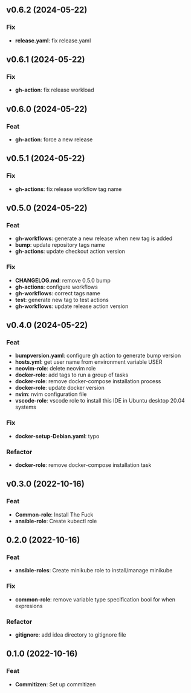 ## v0.6.2 (2024-05-22)

### Fix

- **release.yaml**: fix release.yaml

## v0.6.1 (2024-05-22)

### Fix

- **gh-action**: fix release workload

## v0.6.0 (2024-05-22)

### Feat

- **gh-action**: force a new release

## v0.5.1 (2024-05-22)

### Fix

- **gh-actions**: fix release workflow tag name

## v0.5.0 (2024-05-22)

### Feat

- **gh-workflows**: generate a new release when new tag is added
- **bump**: update repository tags name
- **gh-actions**: update checkout action version

### Fix

- **CHANGELOG.md**: remove 0.5.0 bump
- **gh-actions**: configure workflows
- **gh-workflows**: correct tags name
- **test**: generate new tag to test actions
- **gh-workflows**: update release action version

## v0.4.0 (2024-05-22)

### Feat

- **bumpversion.yaml**: configure gh action to generate bump version
- **hosts.yml**: get user name from environment variable USER
- **neovim-role**: delete neovim role
- **docker-role**: add tags to run a group of tasks
- **docker-role**: remove docker-compose installation process
- **docker-role**: update docker version
- **nvim**: nvim configuration file
- **vscode-role**: vscode role to install this IDE in Ubuntu desktop 20.04 systems

### Fix

- **docker-setup-Debian.yaml**: typo

### Refactor

- **docker-role**: remove docker-compose installation task

## v0.3.0 (2022-10-16)

### Feat

- **Common-role**: Install The Fuck
- **ansible-role**: Create kubectl role

## 0.2.0 (2022-10-16)

### Feat

- **ansible-roles**: Create minikube role to install/manage minikube

### Fix

- **common-role**: remove variable type specification bool for when expresions

### Refactor

- **gitignore**: add idea directory to gitignore file

## 0.1.0 (2022-10-16)

### Feat

- **Commitizen**: Set up commitizen
